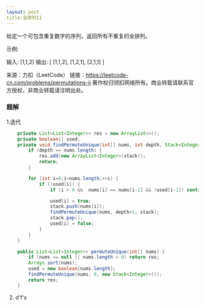```yaml
---
layout: post
title:全排列II
---
```

给定一个可包含重复数字的序列，返回所有不重复的全排列。

示例:

输入: [1,1,2]
输出:
[
  [1,1,2],
  [1,2,1],
  [2,1,1]
]

来源：力扣（LeetCode）
链接：https://leetcode-cn.com/problems/permutations-ii
著作权归领扣网络所有。商业转载请联系官方授权，非商业转载请注明出处。

### 题解

1.迭代

~~~ java
    private List<List<Integer>> res = new ArrayList<>();
    private boolean[] used;
    private void findPermuteUnique(int[] nums, int depth, Stack<Integer> stack) {
        if (depth == nums.length) {
            res.add(new ArrayList<Integer>(stack));
            return;
        }

        for (int i=0;i<nums.length;++i) {
            if (!used[i]) {
                if (i > 0 &&  nums[i] == nums[i-1] && !used[i-1]) continue;

                used[i] = true;
                stack.push(nums[i]);
                findPermuteUnique(nums, depth+1, stack);
                stack.pop();
                used[i] = false;
            }
        }
    }

    public List<List<Integer>> permuteUnique(int[] nums) {
        if (nums == null || nums.length < 0) return res;
        Arrays.sort(nums);
        used = new boolean[nums.length];
        findPermuteUnique(nums, 0, new Stack<Integer>());
        return res;
    }
~~~   

2. d'f's